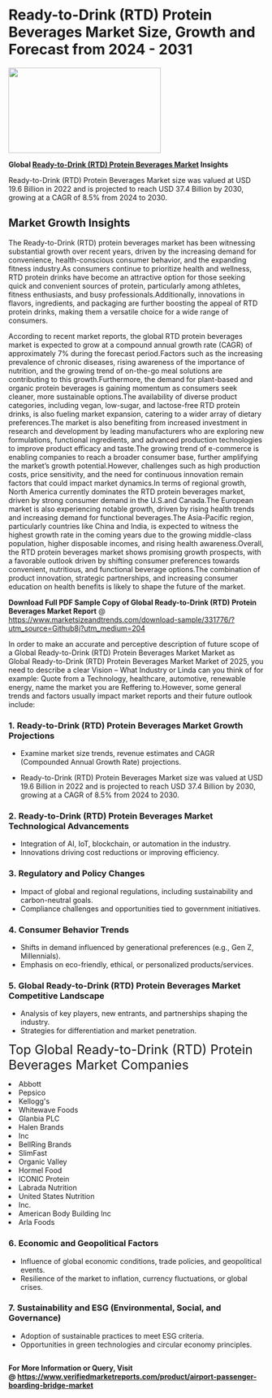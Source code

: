 <H1>Ready-to-Drink (RTD) Protein Beverages Market Size, Growth and Forecast from 2024 - 2031</H1><img class="aligncenter size-medium wp-image-584254" src="https://thirdeyenews.in/wp-content/uploads/2024/09/Global-Market-Research-300x168.jpeg" alt="" width="300" height="168" /><p><strong>Global&nbsp;<a href="https://www.marketsizeandtrends.com/download-sample/331776/?utm_source=Github8j?utm_medium=204">Ready-to-Drink (RTD) Protein Beverages Market</a> Insights</strong></p><p>Ready-to-Drink (RTD) Protein Beverages Market size was valued at USD 19.6 Billion in 2022 and is projected to reach USD 37.4 Billion by 2030, growing at a CAGR of 8.5% from 2024 to 2030.</p><p><h2>Market Growth Insights</h2> <p>The Ready-to-Drink (RTD) protein beverages market has been witnessing substantial growth over recent years, driven by the increasing demand for convenience, health-conscious consumer behavior, and the expanding fitness industry.As consumers continue to prioritize health and wellness, RTD protein drinks have become an attractive option for those seeking quick and convenient sources of protein, particularly among athletes, fitness enthusiasts, and busy professionals.Additionally, innovations in flavors, ingredients, and packaging are further boosting the appeal of RTD protein drinks, making them a versatile choice for a wide range of consumers.</p> <p>According to recent market reports, the global RTD protein beverages market is expected to grow at a compound annual growth rate (CAGR) of approximately 7% during the forecast period.Factors such as the increasing prevalence of chronic diseases, rising awareness of the importance of nutrition, and the growing trend of on-the-go meal solutions are contributing to this growth.Furthermore, the demand for plant-based and organic protein beverages is gaining momentum as consumers seek cleaner, more sustainable options.The availability of diverse product categories, including vegan, low-sugar, and lactose-free RTD protein drinks, is also fueling market expansion, catering to a wider array of dietary preferences.The market is also benefiting from increased investment in research and development by leading manufacturers who are exploring new formulations, functional ingredients, and advanced production technologies to improve product efficacy and taste.The growing trend of e-commerce is enabling companies to reach a broader consumer base, further amplifying the market’s growth potential.However, challenges such as high production costs, price sensitivity, and the need for continuous innovation remain factors that could impact market dynamics.In terms of regional growth, North America currently dominates the RTD protein beverages market, driven by strong consumer demand in the U.S.and Canada.The European market is also experiencing notable growth, driven by rising health trends and increasing demand for functional beverages.The Asia-Pacific region, particularly countries like China and India, is expected to witness the highest growth rate in the coming years due to the growing middle-class population, higher disposable incomes, and rising health awareness.Overall, the RTD protein beverages market shows promising growth prospects, with a favorable outlook driven by shifting consumer preferences towards convenient, nutritious, and functional beverage options.The combination of product innovation, strategic partnerships, and increasing consumer education on health benefits is likely to shape the future of the market.</p> <p><span class=""><strong>Download Full PDF Sample Copy of Global Ready-to-Drink (RTD) Protein Beverages Market Report</strong> @ <a href="https://www.marketsizeandtrends.com/download-sample/331776/?utm_source=Github8j?utm_medium=204" target="_blank">https://www.marketsizeandtrends.com/download-sample/331776/?utm_source=Github8j?utm_medium=204</a></span></p><p>In order to make an accurate and perceptive description of future scope of a Global&nbsp;Ready-to-Drink (RTD) Protein Beverages Market Market as Global&nbsp;Ready-to-Drink (RTD) Protein Beverages Market Market of 2025, you need to describe a clear Vision &ndash; What Industry or Linda can you think of for example: Quote from a Technology, healthcare, automotive, renewable energy, name the market you are Reffering to.However, some general trends and factors usually impact market reports and their future outlook include:</p><h3>1.&nbsp;<strong>Ready-to-Drink (RTD) Protein Beverages Market Growth Projections</strong></h3><ul><li>Examine market size trends, revenue estimates and CAGR (Compounded Annual Growth Rate) projections.</li><li><p>Ready-to-Drink (RTD) Protein Beverages Market size was valued at USD 19.6 Billion in 2022 and is projected to reach USD 37.4 Billion by 2030, growing at a CAGR of 8.5% from 2024 to 2030.</p></li></ul><h3>2.&nbsp;<strong>Ready-to-Drink (RTD) Protein Beverages Market Technological Advancements</strong></h3><ul><li>Integration of AI, IoT, blockchain, or automation in the industry.</li><li>Innovations driving cost reductions or improving efficiency.</li></ul><h3>3.&nbsp;<strong>Regulatory and Policy Changes</strong></h3><ul><li>Impact of global and regional regulations, including sustainability and carbon-neutral goals.</li><li>Compliance challenges and opportunities tied to government initiatives.</li></ul><h3>4.&nbsp;<strong>Consumer Behavior Trends</strong></h3><ul><li>Shifts in demand influenced by generational preferences (e.g., Gen Z, Millennials).</li><li>Emphasis on eco-friendly, ethical, or personalized products/services.</li></ul><h3>5.&nbsp;<strong>Global Ready-to-Drink (RTD) Protein Beverages Market Competitive Landscape</strong></h3><ul><li>Analysis of key players, new entrants, and partnerships shaping the industry.</li><li>Strategies for differentiation and market penetration.</li></ul><p data-pm-slice="1 1 []"><span style="color: inherit; font-family: inherit; font-size: 25px;">Top Global Ready-to-Drink (RTD) Protein Beverages Market Companies</span></p><div class="" data-test-id=""><p><li>Abbott</li><li> Pepsico</li><li> Kellogg's</li><li> Whitewave Foods</li><li> Glanbia PLC</li><li> Halen Brands</li><li> Inc</li><li> BellRing Brands</li><li> SlimFast</li><li> Organic Valley</li><li> Hormel Food</li><li> ICONIC Protein</li><li> Labrada Nutrition</li><li> United States Nutrition</li><li> Inc.</li><li> American Body Building Inc</li><li> Arla Foods</li></p></div><h3>6.&nbsp;<strong>Economic and Geopolitical Factors</strong></h3><ul><li>Influence of global economic conditions, trade policies, and geopolitical events.</li><li>Resilience of the market to inflation, currency fluctuations, or global crises.</li></ul><h3>7.&nbsp;<strong>Sustainability and ESG (Environmental, Social, and Governance)</strong></h3><ul><li>Adoption of sustainable practices to meet ESG criteria.</li><li>Opportunities in green technologies and circular economy principles.</li></ul><h2><strong style="font-size: 14px;">For More Information or Query, Visit @&nbsp;</strong><a style="background-color: #ffffff; font-size: 14px;" href="https://www.marketsizeandtrends.com/report/ready-to-drink-rtd-protein-beverages-market/" target="_blank">https://www.verifiedmarketreports.com/product/airport-passenger-boarding-bridge-market</a></h2>